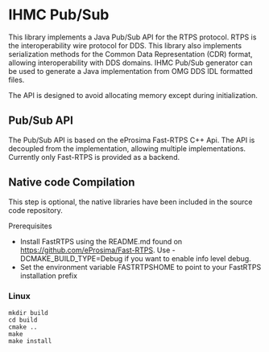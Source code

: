 # IHMC Pub/Sub

This library implements a Java Pub/Sub API for the RTPS protocol. RTPS is the interoperability wire protocol for DDS. This library also implements serialization methods for the 
Common Data Representation (CDR) format, allowing interoperability with DDS domains. IHMC Pub/Sub generator can be used to generate a Java implementation from OMG DDS IDL formatted files.

The API is designed to avoid allocating memory except during initialization. 

## Pub/Sub API

The Pub/Sub API is based on the eProsima Fast-RTPS C++ Api. The API is decoupled from the implementation, allowing multiple implementations. Currently only Fast-RTPS is provided as a backend.

## Native code Compilation

This step is optional, the native libraries have been included in the source code repository.

Prerequisites
- Install FastRTPS using the README.md found on https://github.com/eProsima/Fast-RTPS. Use -DCMAKE_BUILD_TYPE=Debug if you want to enable info level debug. 
- Set the environment variable FASTRTPSHOME to point to your FastRTPS installation prefix

### Linux
```
mkdir build
cd build
cmake ..
make 
make install
```



